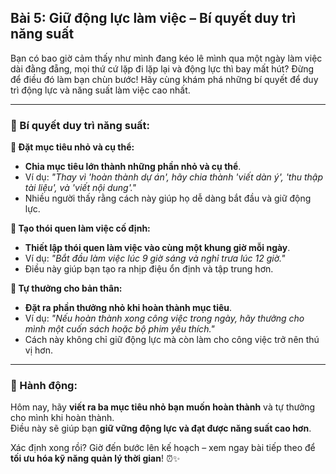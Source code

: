## Bài 5: Giữ động lực làm việc – Bí quyết duy trì năng suất

Bạn có bao giờ cảm thấy như mình đang kéo lê mình qua một ngày làm việc dài đằng đẵng, mọi thứ cứ lặp đi lặp lại và động lực thì bay mất hút? Đừng để điều đó làm bạn chùn bước! Hãy cùng khám phá những bí quyết để duy trì động lực và năng suất làm việc cao nhất.

---

### 📌 Bí quyết duy trì năng suất:

**🔹 Đặt mục tiêu nhỏ và cụ thể:**
- **Chia mục tiêu lớn thành những phần nhỏ và cụ thể**.  
- Ví dụ: *"Thay vì 'hoàn thành dự án', hãy chia thành 'viết dàn ý', 'thu thập tài liệu', và 'viết nội dung'."*  
- Nhiều người thấy rằng cách này giúp họ dễ dàng bắt đầu và giữ động lực.

**🔹 Tạo thói quen làm việc cố định:**
- **Thiết lập thói quen làm việc vào cùng một khung giờ mỗi ngày**.  
- Ví dụ: *"Bắt đầu làm việc lúc 9 giờ sáng và nghỉ trưa lúc 12 giờ."*  
- Điều này giúp bạn tạo ra nhịp điệu ổn định và tập trung hơn.

**🔹 Tự thưởng cho bản thân:**
- **Đặt ra phần thưởng nhỏ khi hoàn thành mục tiêu**.  
- Ví dụ: *"Nếu hoàn thành xong công việc trong ngày, hãy thưởng cho mình một cuốn sách hoặc bộ phim yêu thích."*  
- Cách này không chỉ giữ động lực mà còn làm cho công việc trở nên thú vị hơn.

---

### 🚀 Hành động:

Hôm nay, hãy **viết ra ba mục tiêu nhỏ bạn muốn hoàn thành** và tự thưởng cho mình khi hoàn thành.  
Điều này sẽ giúp bạn **giữ vững động lực và đạt được năng suất cao hơn**.  

Xác định xong rồi? Giờ đến bước lên kế hoạch – xem ngay bài tiếp theo để **tối ưu hóa kỹ năng quản lý thời gian**! ⏰✨